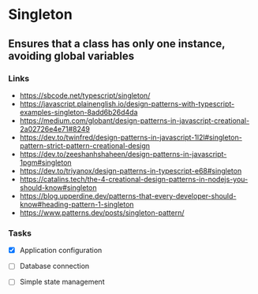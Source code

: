 # Singleton

## Ensures that a class has **only one** instance, avoiding global variables

### Links

- https://sbcode.net/typescript/singleton/
- https://javascript.plainenglish.io/design-patterns-with-typescript-examples-singleton-8add6b26d4da
- https://medium.com/globant/design-patterns-in-javascript-creational-2a02726e4e71#8249
- https://dev.to/twinfred/design-patterns-in-javascript-1l2l#singleton-pattern-strict-pattern-creational-design
- https://dev.to/zeeshanhshaheen/design-patterns-in-javascript-1pgm#singleton
- https://dev.to/triyanox/design-patterns-in-typescript-e68#singleton
- https://catalins.tech/the-4-creational-design-patterns-in-nodejs-you-should-know#singleton
- https://blog.upperdine.dev/patterns-that-every-developer-should-know#heading-pattern-1-singleton
- https://www.patterns.dev/posts/singleton-pattern/

### Tasks

- [x] Application configuration

- [ ] Database connection

- [ ] Simple state management
